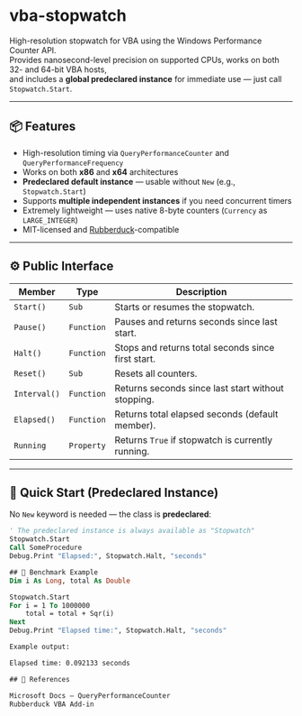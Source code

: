 # vba-stopwatch

High-resolution stopwatch for VBA using the Windows Performance Counter API.  
Provides nanosecond-level precision on supported CPUs, works on both 32- and 64-bit VBA hosts,  
and includes a **global predeclared instance** for immediate use — just call `Stopwatch.Start`.

---

## 📦 Features

- High-resolution timing via `QueryPerformanceCounter` and `QueryPerformanceFrequency`
- Works on both **x86** and **x64** architectures
- **Predeclared default instance** — usable without `New` (e.g., `Stopwatch.Start`)
- Supports **multiple independent instances** if you need concurrent timers
- Extremely lightweight — uses native 8-byte counters (`Currency` as `LARGE_INTEGER`)
- MIT-licensed and [Rubberduck](https://rubberduckvba.com/)-compatible

---

## ⚙️ Public Interface

| Member        | Type       | Description |
|----------------|------------|-------------|
| `Start()`      | `Sub`      | Starts or resumes the stopwatch. |
| `Pause()`      | `Function` | Pauses and returns seconds since last start. |
| `Halt()`       | `Function` | Stops and returns total seconds since first start. |
| `Reset()`      | `Sub`      | Resets all counters. |
| `Interval()`   | `Function` | Returns seconds since last start without stopping. |
| `Elapsed()`    | `Function` | Returns total elapsed seconds (default member). |
| `Running`      | `Property` | Returns `True` if stopwatch is currently running. |

---

## 🚀 Quick Start (Predeclared Instance)

No `New` keyword is needed — the class is **predeclared**:

```vb
' The predeclared instance is always available as "Stopwatch"
Stopwatch.Start
Call SomeProcedure
Debug.Print "Elapsed:", Stopwatch.Halt, "seconds"

## 🧪 Benchmark Example
Dim i As Long, total As Double

Stopwatch.Start
For i = 1 To 1000000
    total = total + Sqr(i)
Next
Debug.Print "Elapsed time:", Stopwatch.Halt, "seconds"

Example output:

Elapsed time: 0.092133 seconds

## 🔗 References

Microsoft Docs – QueryPerformanceCounter
Rubberduck VBA Add-in
